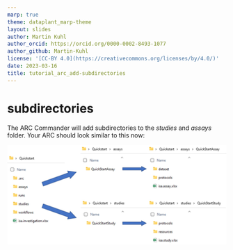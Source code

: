 ```yaml
---
marp: true
theme: dataplant_marp-theme
layout: slides
author: Martin Kuhl
author_orcid: https://orcid.org/0000-0002-8493-1077
author_github: Martin-Kuhl
license: '[CC-BY 4.0](https://creativecommons.org/licenses/by/4.0/)'
date: 2023-03-16
title: tutorial_arc_add-subdirectories
---
```


# subdirectories

The ARC Commander will add subdirectories to the *studies* and *assays* folder. Your ARC should look similar to this now: 

![w:800](../../img/arc_studies_assays.jpg)
